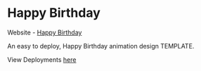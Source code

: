 # Happy Birthday

Website - [Happy Birthday](https://code-intensive.github.io/code-intensive.github.io-happy-birthday-dami-oke/)

An easy to deploy, Happy Birthday animation design TEMPLATE.

View Deployments [here](https://code-intensive.github.io/code-intensive.github.io-happy-birthday-dami-oke/deployments/)
